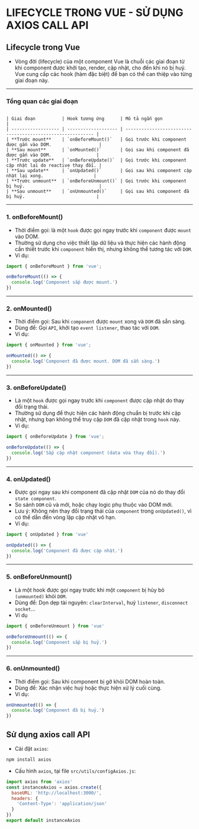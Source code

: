 # LIFECYCLE TRONG VUE - SỬ DỤNG AXIOS CALL API

## Lifecycle trong Vue

- Vòng đời (lifecycle) của một component Vue là chuỗi các giai đoạn từ khi component được khởi tạo, render, cập nhật, cho đến khi nó bị huỷ. Vue cung cấp các hook (hàm đặc biệt) để bạn có thể can thiệp vào từng giai đoạn này.

---
### Tổng quan các giai đoạn
```

| Giai đoạn          | Hook tương ứng      | Mô tả ngắn gọn                                             |
| ------------------ | ------------------- | ---------------------------------------------------------- |
| **Trước mount**    | `onBeforeMount()`   | Gọi trước khi component được gắn vào DOM.                  |
| **Sau mount**      | `onMounted()`       | Gọi sau khi component đã được gắn vào DOM.                 |
| **Trước update**   | `onBeforeUpdate()`  | Gọi trước khi component cập nhật lại do reactive thay đổi. |
| **Sau update**     | `onUpdated()`       | Gọi sau khi component cập nhật lại xong.                   |
| **Trước unmount**  | `onBeforeUnmount()` | Gọi trước khi component bị huỷ.                            |
| **Sau unmount**    | `onUnmounted()`     | Gọi sau khi component đã bị huỷ.                           |
```
---
### 1. onBeforeMount() 

- Thời điểm gọi:  là một `hook` được gọi ngay trước khi `component` được `mount` vào DOM.
- Thường sử dụng cho việc thiết lập dữ liệu và thực hiện các hành động cần thiết trước khi `component` hiển thị, nhưng không thể tương tác với `DOM`.
- Ví dụ:
```js
import { onBeforeMount } from 'vue';

onBeforeMount(() => {
  console.log('Component sắp được mount.')
})
```

---
### 2. onMounted()
- Thời điểm gọi: Sau khi `component` được `mount` xong và `DOM` đã sẵn sàng.
- Dùng để: Gọi `API`, khởi tạo `event listener`, thao tác với `DOM`.
- Ví dụ:
```js
import { onMounted } from 'vue';

onMounted(() => {
  console.log('Component đã được mount. DOM đã sẵn sàng.')
})
```

---
### 3. onBeforeUpdate()
- Là một `hook` được gọi ngay trước khi `component` được cập nhật do thay đổi trạng thái.
- Thường sử dụng để thực hiện các hành động chuẩn bị trước khi cập nhật, nhưng bạn không thể truy cập `DOM` đã cập nhật trong `hook` này.
- Ví dụ:
```js
import { onBeforeUpdate } from 'vue';

onBeforeUpdate(() => {
  console.log('Sắp cập nhật component (data vừa thay đổi).')
})

```

---
### 4. onUpdated()
- Được gọi ngay sau khi component đã cập nhật `DOM` của nó do thay đổi `state component`.
- So sánh `DOM` cũ và mới, hoặc chạy logic phụ thuộc vào DOM mới.
- Lưu ý: Không nên thay đổi trạng thái của `component` trong `onUpdated()`, vì có thể dẫn đến vòng lặp cập nhật vô hạn.
- Ví dụ: 
```js
import { onUpdated } from 'vue'

onUpdated(() => {
  console.log('Component đã được cập nhật.')
})

```

---
### 5. onBeforeUnmount()
- Là một hook được gọi ngay trước khi một `component` bị hủy bỏ `(unmounted)` khỏi `DOM`.
- Dùng để: Dọn dẹp tài nguyên: `clearInterval`, huỷ `listener`, `disconnect socket`...
- Ví dụ
```js
import { onBeforeUnmount } from 'vue'

onBeforeUnmount(() => {
  console.log('Component sắp bị huỷ.')
})

```

---
### 6. onUnmounted()
- Thời điểm gọi: Sau khi component bị gỡ khỏi DOM hoàn toàn.
- Dùng để: Xác nhận việc huỷ hoặc thực hiện xử lý cuối cùng.
- Ví dụ:
```js
onUnmounted(() => {
  console.log('Component đã bị huỷ.')
})
```

## Sử dụng axios call API

- Cài đặt `axios`:
```bash
npm install axios
```

- Cấu hình `axios`, tại file `src/utils/configAxios.js`:
```js
import axios from 'axios'
const instanceAxios = axios.create({
  baseURL: 'http://localhost:3000/',
  headers: {
    'Content-Type': 'application/json'
  }
})
export default instanceAxios
```





